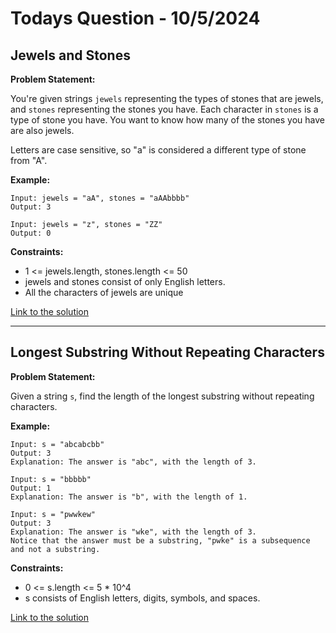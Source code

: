 # Todays Question - 10/5/2024

## Jewels and Stones

**Problem Statement:**

You're given strings `jewels` representing the types of stones that are jewels, and `stones` representing the stones you have. Each character in `stones` is a type of stone you have. You want to know how many of the stones you have are also jewels.

Letters are case sensitive, so "a" is considered a different type of stone from "A".

**Example:**

```plaintext
Input: jewels = "aA", stones = "aAAbbbb"
Output: 3

Input: jewels = "z", stones = "ZZ"
Output: 0
```

**Constraints:**

- 1 <= jewels.length, stones.length <= 50
- jewels and stones consist of only English letters.
- All the characters of jewels are unique

[Link to the solution](jewels.md)

---

## Longest Substring Without Repeating Characters

**Problem Statement:**

Given a string `s`, find the length of the longest substring without repeating characters.

**Example:**

```plaintext
Input: s = "abcabcbb"
Output: 3
Explanation: The answer is "abc", with the length of 3.

Input: s = "bbbbb"
Output: 1
Explanation: The answer is "b", with the length of 1.

Input: s = "pwwkew"
Output: 3
Explanation: The answer is "wke", with the length of 3.
Notice that the answer must be a substring, "pwke" is a subsequence and not a substring.
```

**Constraints:**

- 0 <= s.length <= 5 * 10^4
- s consists of English letters, digits, symbols, and spaces.

[Link to the solution](longestSubstring.md)